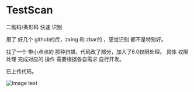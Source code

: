 # TestScan

二维码/条形码  快速 识别

用了 好几个 github的库，zxing 和 zbar的 ，感觉识别 都不是特别好。

找了一个 带小点点的 那种扫描，代码改了部分，加入了6.0权限处理。
具体 权限处理 完成对应的 操作 需要根据各自需求 自行开发。


已上传代码。

![Image text](https://github.com/visayang/TestScan/blob/master/img/S80911-110211.jpg?raw=true)
